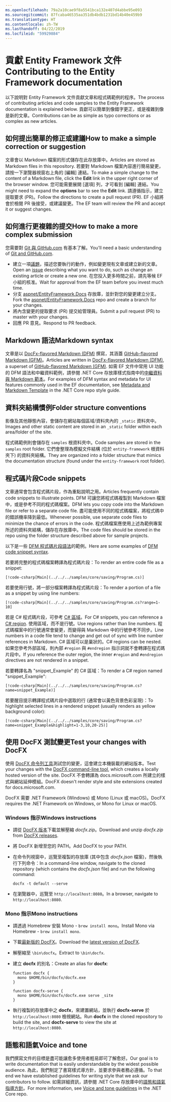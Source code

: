 ```yaml
---
ms.openlocfilehash: 79a2a10cae9f8a5541bca132e407d4abbe95e093
ms.sourcegitcommit: 87fcaba46535aa351db4bdb1231bd14b40e459b9
ms.translationtype: HT
ms.contentlocale: zh-TW
ms.lasthandoff: 04/22/2019
ms.locfileid: "59929884"
---
```

# <a name="contributing-to-the-entity-framework-documentation"></a><span data-ttu-id="187ee-101">貢獻 Entity Framework 文件</span><span class="sxs-lookup"><span data-stu-id="187ee-101">Contributing to the Entity Framework documentation</span></span>

<span data-ttu-id="187ee-102">以下說明對 Entity Framework 文件貢獻文章和程式碼範例的程序。</span><span class="sxs-lookup"><span data-stu-id="187ee-102">The process of contributing articles and code samples to the Entity Framework documentation is explained below.</span></span> <span data-ttu-id="187ee-103">貢獻可以簡單到像錯字更正，或是複雜到像是新的文章。</span><span class="sxs-lookup"><span data-stu-id="187ee-103">Contributions can be as simple as typo corrections or as complex as new articles.</span></span>

## <a name="how-to-make-a-simple-correction-or-suggestion"></a><span data-ttu-id="187ee-104">如何提出簡單的修正或建議</span><span class="sxs-lookup"><span data-stu-id="187ee-104">How to make a simple correction or suggestion</span></span>

<span data-ttu-id="187ee-105">文章會以 Markdown 檔案的形式儲存在此存放庫中。</span><span class="sxs-lookup"><span data-stu-id="187ee-105">Articles are stored as Markdown files in this repository.</span></span> <span data-ttu-id="187ee-106">若要對 Markdown 檔案內容進行簡易變更，請按一下瀏覽器視窗右上角的 [編輯] 連結。</span><span class="sxs-lookup"><span data-stu-id="187ee-106">To make a simple change to the content of a Markdown file, click the **Edit** link in the upper right corner of the browser window.</span></span> <span data-ttu-id="187ee-107">您可能需要展開 [選項] 列，才可看到 [編輯] 連結。</span><span class="sxs-lookup"><span data-stu-id="187ee-107">You might need to expand the **options** bar to see the **Edit** link.</span></span> <span data-ttu-id="187ee-108">請遵循指示，建立提取要求 (PR)。</span><span class="sxs-lookup"><span data-stu-id="187ee-108">Follow the directions to create a pull request (PR).</span></span> <span data-ttu-id="187ee-109">EF 小組將會於檢閱 PR 後接受，或建議變更。</span><span class="sxs-lookup"><span data-stu-id="187ee-109">The EF team will review the PR and accept it or suggest changes.</span></span>

## <a name="how-to-make-a-more-complex-submission"></a><span data-ttu-id="187ee-110">如何進行更複雜的提交</span><span class="sxs-lookup"><span data-stu-id="187ee-110">How to make a more complex submission</span></span>

<span data-ttu-id="187ee-111">您需要對 [Git 與 GitHub.com](https://guides.github.com/activities/hello-world/) 有基本了解。</span><span class="sxs-lookup"><span data-stu-id="187ee-111">You'll need a basic understanding of [Git and GitHub.com](https://guides.github.com/activities/hello-world/).</span></span>

* <span data-ttu-id="187ee-112">建立一項[議題](https://github.com/aspnet/EntityFramework.Docs/issues/new)，描述您要執行的動作，例如變更現有文章或建立新的文章。</span><span class="sxs-lookup"><span data-stu-id="187ee-112">Open an [issue](https://github.com/aspnet/EntityFramework.Docs/issues/new) describing what you want to do, such as change an existing article or create a new one.</span></span> <span data-ttu-id="187ee-113">在您投入更多時間之前，請先等候 EF 小組的核准。</span><span class="sxs-lookup"><span data-stu-id="187ee-113">Wait for approval from the EF team before you invest much time.</span></span>
* <span data-ttu-id="187ee-114">分支 [aspnet/EntityFramework.Docs](https://github.com/aspnet/EntityFramework.Docs/) 存放庫，並針對您的變更建立分支。</span><span class="sxs-lookup"><span data-stu-id="187ee-114">Fork the [aspnet/EntityFramework.Docs](https://github.com/aspnet/EntityFramework.Docs/) repo and create a branch for your changes.</span></span>
* <span data-ttu-id="187ee-115">將內含變更的提取要求 (PR) 提交給管理員。</span><span class="sxs-lookup"><span data-stu-id="187ee-115">Submit a pull request (PR) to master with your changes.</span></span>
* <span data-ttu-id="187ee-116">回應 PR 意見。</span><span class="sxs-lookup"><span data-stu-id="187ee-116">Respond to PR feedback.</span></span>

## <a name="markdown-syntax"></a><span data-ttu-id="187ee-117">Markdown 語法</span><span class="sxs-lookup"><span data-stu-id="187ee-117">Markdown syntax</span></span>

<span data-ttu-id="187ee-118">文章是以 [DocFx-flavored Markdown (DFM)](http://dotnet.github.io/docfx/spec/docfx_flavored_markdown.html) 撰寫，其涵蓋 [GitHub-flavored Markdown (GFM)](https://guides.github.com/features/mastering-markdown/)。</span><span class="sxs-lookup"><span data-stu-id="187ee-118">Articles are written in [DocFx-flavored Markdown (DFM)](http://dotnet.github.io/docfx/spec/docfx_flavored_markdown.html), a superset of [GitHub-flavored Markdown (GFM)](https://guides.github.com/features/mastering-markdown/).</span></span> <span data-ttu-id="187ee-119">如需 EF 文件中常用 UI 功能的 DFM 語法和中繼資料範例，請參閱 .NET Core 存放庫樣式指南中的[中繼資料與 Markdown 範本](https://github.com/dotnet/docs/blob/master/styleguide/template.md)。</span><span class="sxs-lookup"><span data-stu-id="187ee-119">For examples of DFM syntax and metadata for UI features commonly used in the EF documentation, see [Metadata and Markdown Template](https://github.com/dotnet/docs/blob/master/styleguide/template.md) in the .NET Core repo style guide.</span></span>

## <a name="folder-structure-conventions"></a><span data-ttu-id="187ee-120">資料夾結構慣例</span><span class="sxs-lookup"><span data-stu-id="187ee-120">Folder structure conventions</span></span>

<span data-ttu-id="187ee-121">影像及其他靜態內容，會儲存在網站每個區域/資料夾內的 `_static` 資料夾中。</span><span class="sxs-lookup"><span data-stu-id="187ee-121">Images and other static content are stored in an `_static` folder within each area/folder of the site.</span></span>

<span data-ttu-id="187ee-122">程式碼範例則會儲存在 `samples` 根資料夾中。</span><span class="sxs-lookup"><span data-stu-id="187ee-122">Code samples are stored in the `samples` root folder.</span></span> <span data-ttu-id="187ee-123">它們會整理為模擬文件結構 (位於 `entity-framework` 根資料夾下) 的資料夾結構。</span><span class="sxs-lookup"><span data-stu-id="187ee-123">They are organized into a folder structure that mimics the documentation structure (found under the `entity-framework` root folder).</span></span>

## <a name="code-snippets"></a><span data-ttu-id="187ee-124">程式碼片段</span><span class="sxs-lookup"><span data-stu-id="187ee-124">Code snippets</span></span>

<span data-ttu-id="187ee-125">文章通常會包含程式碼片段，作為重點說明之用。</span><span class="sxs-lookup"><span data-stu-id="187ee-125">Articles frequently contain code snippets to illustrate points.</span></span> <span data-ttu-id="187ee-126">DFM 可讓您將程式碼複製到 Markdown 檔案中，或是參考不同的程式碼檔案。</span><span class="sxs-lookup"><span data-stu-id="187ee-126">DFM lets you copy code into the Markdown file or refer to a separate code file.</span></span> <span data-ttu-id="187ee-127">盡可能使用不同的程式碼檔案，將程式碼中的錯誤機率降到最低。</span><span class="sxs-lookup"><span data-stu-id="187ee-127">Whenever possible, use separate code files to minimize the chance of errors in the code.</span></span> <span data-ttu-id="187ee-128">程式碼檔案應使用上述為範例專案所述的資料夾結構，儲存在存放庫中。</span><span class="sxs-lookup"><span data-stu-id="187ee-128">The code files should be stored in the repo using the folder structure described above for sample projects.</span></span>

<span data-ttu-id="187ee-129">以下是一些 [DFM 程式碼片段語法](http://dotnet.github.io/docfx/spec/docfx_flavored_markdown.html#code-snippet)的範例。</span><span class="sxs-lookup"><span data-stu-id="187ee-129">Here are some examples of [DFM code snippet syntax](http://dotnet.github.io/docfx/spec/docfx_flavored_markdown.html#code-snippet).</span></span>

<span data-ttu-id="187ee-130">若要將完整的程式碼檔案轉譯為程式碼片段：</span><span class="sxs-lookup"><span data-stu-id="187ee-130">To render an entire code file as a snippet:</span></span>

``` none
[!code-csharp[Main](../../../samples/core/saving/Program.cs)]
```

<span data-ttu-id="187ee-131">若要使用行號，將一部分檔案轉譯為程式碼片段：</span><span class="sxs-lookup"><span data-stu-id="187ee-131">To render a portion of a file as a snippet by using line numbers:</span></span>

``` none
[!code-csharp[Main](../../../samples/core/saving/Program.cs?range=1-10]
```

<span data-ttu-id="187ee-132">若是 C# 程式碼片段，可參考 [C# 區域](https://msdn.microsoft.com/library/9a1ybwek.aspx)。</span><span class="sxs-lookup"><span data-stu-id="187ee-132">For C# snippets, you can reference a [C# region](https://msdn.microsoft.com/library/9a1ybwek.aspx).</span></span> <span data-ttu-id="187ee-133">使用區域，而不是行號。</span><span class="sxs-lookup"><span data-stu-id="187ee-133">Use regions rather than line numbers.</span></span> <span data-ttu-id="187ee-134">程式碼檔案中的行號通常會變更，而變得與 Markdown 中的行號參考不同步。</span><span class="sxs-lookup"><span data-stu-id="187ee-134">Line numbers in a code file tend to change and get out of sync with line number references in Markdown.</span></span> <span data-ttu-id="187ee-135">C# 區域可以是巢狀的。</span><span class="sxs-lookup"><span data-stu-id="187ee-135">C# regions can be nested.</span></span> <span data-ttu-id="187ee-136">如果您參考外部區域，則內部 `#region` 與 `#endregion` 指示詞就不會轉譯在程式碼片段中。</span><span class="sxs-lookup"><span data-stu-id="187ee-136">If you reference the outer region, the inner `#region` and `#endregion` directives are not rendered in a snippet.</span></span>

<span data-ttu-id="187ee-137">若要轉譯名為 "snippet_Example" 的 C# 區域：</span><span class="sxs-lookup"><span data-stu-id="187ee-137">To render a C# region named "snippet_Example":</span></span>

``` none
[!code-csharp[Main](../../../samples/core/saving/Program.cs?name=snippet_Example)]
```

<span data-ttu-id="187ee-138">若要醒目提示轉譯程式碼片段中選取的行 (通常會以黃色背景色彩呈現)：</span><span class="sxs-lookup"><span data-stu-id="187ee-138">To highlight selected lines in a rendered snippet (usually renders as yellow background color):</span></span>

``` none
[!code-csharp[Main](../../../samples/core/saving/Program.cs?name=snippet_Example&highlight=1-3,10,20-25)]
```

## <a name="test-your-changes-with-docfx"></a><span data-ttu-id="187ee-139">使用 DocFX 測試變更</span><span class="sxs-lookup"><span data-stu-id="187ee-139">Test your changes with DocFX</span></span>

<span data-ttu-id="187ee-140">使用 [DocFX 命令列工具](https://dotnet.github.io/docfx/tutorial/docfx_getting_started.html#2-use-docfx-as-a-command-line-tool)測試您的變更，這會建立本機裝載的網站版本。</span><span class="sxs-lookup"><span data-stu-id="187ee-140">Test your changes with the [DocFX command-line tool](https://dotnet.github.io/docfx/tutorial/docfx_getting_started.html#2-use-docfx-as-a-command-line-tool), which creates a locally hosted version of the site.</span></span> <span data-ttu-id="187ee-141">DocFX 不會轉譯為 docs.microsoft.com 所建立的樣式與網站延伸模組。</span><span class="sxs-lookup"><span data-stu-id="187ee-141">DocFX doesn't render style and site extensions created for docs.microsoft.com.</span></span>

<span data-ttu-id="187ee-142">DocFX 需要 .NET Framework (Windows) 或 Mono (Linux 或 macOS)。</span><span class="sxs-lookup"><span data-stu-id="187ee-142">DocFX requires the .NET Framework on Windows, or Mono for Linux or macOS.</span></span>

### <a name="windows-instructions"></a><span data-ttu-id="187ee-143">Windows 指示</span><span class="sxs-lookup"><span data-stu-id="187ee-143">Windows instructions</span></span>

* <span data-ttu-id="187ee-144">請從 [DocFX 版本](https://github.com/dotnet/docfx/releases)下載並解壓縮 *docfx.zip*。</span><span class="sxs-lookup"><span data-stu-id="187ee-144">Download and unzip *docfx.zip* from [DocFX releases](https://github.com/dotnet/docfx/releases).</span></span>
* <span data-ttu-id="187ee-145">將 DocFX 新增至您的 PATH。</span><span class="sxs-lookup"><span data-stu-id="187ee-145">Add DocFX to your PATH.</span></span>
* <span data-ttu-id="187ee-146">在命令列視窗中，巡覽至複製的存放庫 (其中包含 *docfx.json* 檔案)，然後執行下列命令：</span><span class="sxs-lookup"><span data-stu-id="187ee-146">In a command-line window, navigate to the cloned repository (which contains the *docfx.json* file) and run the following command:</span></span>

   ``` console
   docfx -t default --serve
   ```

* <span data-ttu-id="187ee-147">在瀏覽器中，巡覽至 `http://localhost:8080`。</span><span class="sxs-lookup"><span data-stu-id="187ee-147">In a browser, navigate to `http://localhost:8080`.</span></span>

### <a name="mono-instructions"></a><span data-ttu-id="187ee-148">Mono 指示</span><span class="sxs-lookup"><span data-stu-id="187ee-148">Mono instructions</span></span>

* <span data-ttu-id="187ee-149">請透過 Homebrew 安裝 Mono - `brew install mono`。</span><span class="sxs-lookup"><span data-stu-id="187ee-149">Install Mono via Homebrew - `brew install mono`.</span></span>
* <span data-ttu-id="187ee-150">下載[最新版的 DocFX](https://github.com/dotnet/docfx/releases/tag/v2.7.2)。</span><span class="sxs-lookup"><span data-stu-id="187ee-150">Download the [latest version of DocFX](https://github.com/dotnet/docfx/releases/tag/v2.7.2).</span></span>
* <span data-ttu-id="187ee-151">解壓縮至 `\bin\docfx`。</span><span class="sxs-lookup"><span data-stu-id="187ee-151">Extract to `\bin\docfx`.</span></span>
* <span data-ttu-id="187ee-152">建立 **docfx** 的別名：</span><span class="sxs-lookup"><span data-stu-id="187ee-152">Create an alias for **docfx**:</span></span>

  ``` console
  function docfx {
    mono $HOME/bin/docfx/docfx.exe
  }

  function docfx-serve {
    mono $HOME/bin/docfx/docfx.exe serve _site
  }
  ```

* <span data-ttu-id="187ee-153">執行複製的存放庫中之 **docfx**，來建置網站，並執行 **docfx-serve** 於 `http://localhost:8080` 檢視網站。</span><span class="sxs-lookup"><span data-stu-id="187ee-153">Run **docfx** in the cloned repository to build the site, and **docfx-serve** to view the site at `http://localhost:8080`.</span></span>

## <a name="voice-and-tone"></a><span data-ttu-id="187ee-154">語態和語氣</span><span class="sxs-lookup"><span data-stu-id="187ee-154">Voice and tone</span></span>

<span data-ttu-id="187ee-155">我們撰寫文件的目標是盡可能讓愈多使用者輕易即可了解愈好。</span><span class="sxs-lookup"><span data-stu-id="187ee-155">Our goal is to write documentation that is easily understandable by the widest possible audience.</span></span> <span data-ttu-id="187ee-156">為此，我們制定了書寫樣式導方針，並要求參與者務必遵循。</span><span class="sxs-lookup"><span data-stu-id="187ee-156">To that end we have established guidelines for writing style that we ask our contributors to follow.</span></span> <span data-ttu-id="187ee-157">如需詳細資訊，請參閱 .NET Core 存放庫中的[語態和語氣指導方針](https://github.com/dotnet/docs/blob/master/styleguide/voice-tone.md)。</span><span class="sxs-lookup"><span data-stu-id="187ee-157">For more information, see [Voice and tone guidelines](https://github.com/dotnet/docs/blob/master/styleguide/voice-tone.md) in the .NET Core repo.</span></span>

